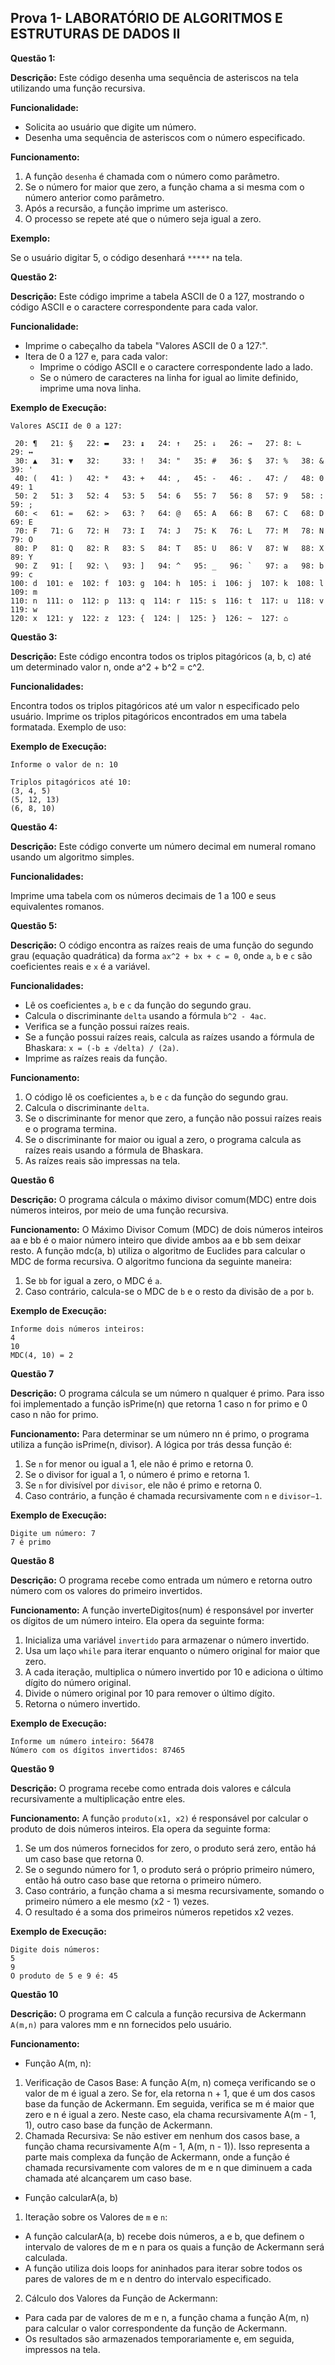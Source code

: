 ## Prova 1- LABORATÓRIO DE ALGORITMOS E ESTRUTURAS DE DADOS II

**Questão 1:**

**Descrição:**
Este código desenha uma sequência de asteriscos na tela utilizando uma função recursiva.

**Funcionalidade:**

* Solicita ao usuário que digite um número.
* Desenha uma sequência de asteriscos com o número especificado.

**Funcionamento:**

1. A função `desenha` é chamada com o número como parâmetro.
2. Se o número for maior que zero, a função chama a si mesma com o número anterior como parâmetro.
3. Após a recursão, a função imprime um asterisco.
4. O processo se repete até que o número seja igual a zero.

**Exemplo:**

Se o usuário digitar 5, o código desenhará `*****` na tela.

**Questão 2:**

**Descrição:**
Este código imprime a tabela ASCII de 0 a 127, mostrando o código ASCII e o caractere correspondente para cada valor.

**Funcionalidade:**

* Imprime o cabeçalho da tabela "Valores ASCII de 0 a 127:".
* Itera de 0 a 127 e, para cada valor:
    * Imprime o código ASCII e o caractere correspondente lado a lado.
    * Se o número de caracteres na linha for igual ao limite definido, imprime uma nova linha.

**Exemplo de Execução:**

```
Valores ASCII de 0 a 127:

 20: ¶   21: §   22: ▬   23: ↨   24: ↑   25: ↓   26: →   27: 8: ∟   29: ↔
 30: ▲   31: ▼   32:     33: !   34: "   35: #   36: $   37: %   38: &   39: '
 40: (   41: )   42: *   43: +   44: ,   45: -   46: .   47: /   48: 0   49: 1
 50: 2   51: 3   52: 4   53: 5   54: 6   55: 7   56: 8   57: 9   58: :   59: ;
 60: <   61: =   62: >   63: ?   64: @   65: A   66: B   67: C   68: D   69: E
 70: F   71: G   72: H   73: I   74: J   75: K   76: L   77: M   78: N   79: O
 80: P   81: Q   82: R   83: S   84: T   85: U   86: V   87: W   88: X   89: Y
 90: Z   91: [   92: \   93: ]   94: ^   95: _   96: `   97: a   98: b   99: c
100: d  101: e  102: f  103: g  104: h  105: i  106: j  107: k  108: l  109: m
110: n  111: o  112: p  113: q  114: r  115: s  116: t  117: u  118: v  119: w
120: x  121: y  122: z  123: {  124: |  125: }  126: ~  127: ⌂

```

**Questão 3:**

**Descrição:**
Este código encontra todos os triplos pitagóricos (a, b, c) até um determinado valor n, onde a^2 + b^2 = c^2.

**Funcionalidades:**

Encontra todos os triplos pitagóricos até um valor n especificado pelo usuário.
Imprime os triplos pitagóricos encontrados em uma tabela formatada.
Exemplo de uso:

**Exemplo de Execução:**

```
Informe o valor de n: 10

Triplos pitagóricos até 10:
(3, 4, 5)
(5, 12, 13)
(6, 8, 10)
```
**Questão 4:**

**Descrição:**
Este código converte um número decimal em numeral romano usando um algoritmo simples.

**Funcionalidades:**

Imprime uma tabela com os números decimais de 1 a 100 e seus equivalentes romanos.

**Questão 5:**

**Descrição:**
O código encontra as raízes reais de uma função do segundo grau (equação quadrática) da forma `ax^2 + bx + c = 0`, onde `a`, `b` e `c` são coeficientes reais e `x` é a variável.

**Funcionalidades:**

* Lê os coeficientes `a`, `b` e `c` da função do segundo grau.
* Calcula o discriminante `delta` usando a fórmula `b^2 - 4ac`.
* Verifica se a função possui raízes reais.
* Se a função possui raízes reais, calcula as raízes usando a fórmula de Bhaskara: `x = (-b ± √delta) / (2a)`.
* Imprime as raízes reais da função.

**Funcionamento:**

1. O código lê os coeficientes `a`, `b` e `c` da função do segundo grau.
2. Calcula o discriminante `delta`.
3. Se o discriminante for menor que zero, a função não possui raízes reais e o programa termina.
4. Se o discriminante for maior ou igual a zero, o programa calcula as raízes reais usando a fórmula de Bhaskara.
5. As raízes reais são impressas na tela.


**Questão 6**

**Descrição:**
O programa cálcula o máximo divisor comum(MDC) entre dois números inteiros, por meio de uma função recursiva.

**Funcionamento:**
O Máximo Divisor Comum (MDC) de dois números inteiros aa e bb é o maior número inteiro que divide ambos aa e bb sem deixar resto. A função mdc(a, b) utiliza o algoritmo de Euclides para calcular o MDC de forma recursiva. O algoritmo funciona da seguinte maneira:

1. Se `bb` for igual a zero, o MDC é `a`.
2. Caso contrário, calcula-se o MDC de `b` e o resto da divisão de `a` por `b`.

**Exemplo de Execução:**
```
Informe dois números inteiros:
4
10
MDC(4, 10) = 2
```

**Questão 7**

**Descrição:**
O programa cálcula se um número n qualquer é primo. Para isso foi implementado a função isPrime(n) que retorna 1 caso n for primo e 0 caso n não for primo.

**Funcionamento:**
Para determinar se um número nn é primo, o programa utiliza a função isPrime(n, divisor). A lógica por trás dessa função é:

1. Se `n` for menor ou igual a 1, ele não é primo e retorna 0.
2. Se o divisor for igual a 1, o número é primo e retorna 1.
3. Se `n` for divisível por `divisor`, ele não é primo e retorna 0.
4. Caso contrário, a função é chamada recursivamente com `n` e `divisor−1`.

**Exemplo de Execução:**
```
Digite um número: 7
7 é primo

```

**Questão 8**

**Descrição:**
O programa recebe como entrada um número e retorna outro número com os valores do primeiro invertidos.

**Funcionamento:**
A função inverteDigitos(num) é responsável por inverter os dígitos de um número inteiro. Ela opera da seguinte forma:

1. Inicializa uma variável `invertido` para armazenar o número invertido.
2. Usa um laço `while` para iterar enquanto o número original for maior que zero.
3. A cada iteração, multiplica o número invertido por 10 e adiciona o último dígito do número original.
4. Divide o número original por 10 para remover o último dígito.
5. Retorna o número invertido.

**Exemplo de Execução:**
```
Informe um número inteiro: 56478
Número com os dígitos invertidos: 87465
```


**Questão 9**

**Descrição:**
O programa recebe como entrada dois valores e cálcula recursivamente a multiplicação entre eles.

**Funcionamento:**
A função `produto(x1, x2)` é responsável por calcular o produto de dois números inteiros. Ela opera da seguinte forma:

1. Se um dos números fornecidos for zero, o produto será zero, então há um caso base que retorna 0.
2. Se o segundo número for 1, o produto será o próprio primeiro número, então há outro caso base que retorna o primeiro número.
3. Caso contrário, a função chama a si mesma recursivamente, somando o primeiro número a ele mesmo (x2 - 1) vezes.
4. O resultado é a soma dos primeiros números repetidos x2 vezes.

**Exemplo de Execução:**
```
Digite dois números: 
5
9
O produto de 5 e 9 é: 45
```

**Questão 10**

**Descrição:**
O programa em C calcula a função recursiva de Ackermann `A(m,n)` para valores mm e nn fornecidos pelo usuário.

**Funcionamento:**
- Função A(m, n):
1. Verificação de Casos Base:
A função A(m, n) começa verificando se o valor de m é igual a zero. Se for, ela retorna n + 1, que é um dos casos base da função de Ackermann.
Em seguida, verifica se m é maior que zero e n é igual a zero. Neste caso, ela chama recursivamente A(m - 1, 1), outro caso base da função de Ackermann.
2. Chamada Recursiva:
Se não estiver em nenhum dos casos base, a função chama recursivamente A(m - 1, A(m, n - 1)). Isso representa a parte mais complexa da função de Ackermann, onde a função é chamada recursivamente com valores de m e n que diminuem a cada chamada até alcançarem um caso base.

- Função calcularA(a, b)
1. Iteração sobre os Valores de `m` e `n`:
- A função calcularA(a, b) recebe dois números, a e b, que definem o intervalo de valores de m e n para os quais a função de Ackermann será calculada.
- A função utiliza dois loops for aninhados para iterar sobre todos os pares de valores de m e n dentro do intervalo especificado.

2. Cálculo dos Valores da Função de Ackermann:
- Para cada par de valores de m e n, a função chama a função A(m, n) para calcular o valor correspondente da função de Ackermann.
- Os resultados são armazenados temporariamente e, em seguida, impressos na tela.
